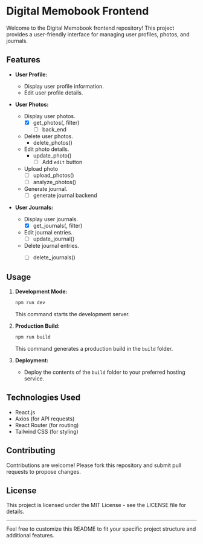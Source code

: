 # Digital Memobook Frontend

Welcome to the Digital Memobook frontend repository! This project provides a user-friendly interface for managing user profiles, photos, and journals.

## Features

- **User Profile:**
  - Display user profile information.
  - Edit user profile details.

- **User Photos:**
  - Display user photos.
    - [x] get_photos(, filter)
      - [ ] back_end 
  - Delete user photos.
    - delete_photos()
  - Edit photo details.
    - update_photo()
      - [ ] Add `edit` button
  - Upload photo
    - [ ] upload_photos()
    - [ ] analyze_photos()
  - Generate journal.
    - [ ] generate journal backend

- **User Journals:**
  - Display user journals.
    - [x] get_journals(, filter)
  - Edit journal entries.
    - [ ] update_journal()
  - Delete journal entries.
    - [ ] delete_journals()


## Usage

1. **Development Mode:**
   ```bash
   npm run dev
   ```
   This command starts the development server.

2. **Production Build:**
   ```bash
   npm run build
   ```
   This command generates a production build in the `build` folder.

3. **Deployment:**
   - Deploy the contents of the `build` folder to your preferred hosting service.

## Technologies Used

- React.js
- Axios (for API requests)
- React Router (for routing)
- Tailwind CSS (for styling)

## Contributing

Contributions are welcome! Please fork this repository and submit pull requests to propose changes.

## License

This project is licensed under the MIT License - see the LICENSE file for details.

---

Feel free to customize this README to fit your specific project structure and additional features.